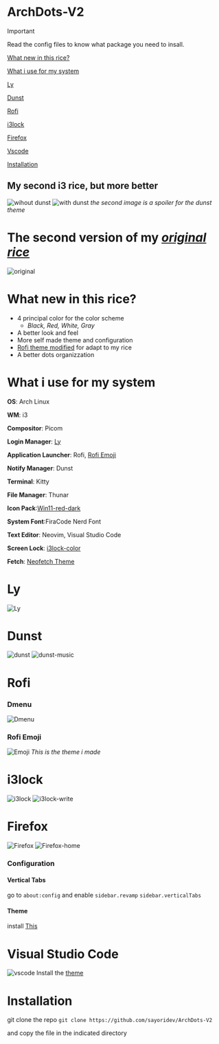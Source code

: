 # ArchDots-V2

> [!IMPORTANT]
> Read the config files to know what package you need to insall.

[What new in this rice?](#what-new-in-this-rice)

[What i use for my system](#what-i-use-for-my-system)

[Ly](#ly)

[Dunst](#dunst)

[Rofi](#rofi)

[i3lock](#i3lock)

[Firefox](#firefox)

[Vscode](#visual-studio-code)

[Installation](#installation)

## My second i3 rice, but more better
![wihout dunst](Image/without%20dunst.png)
![with dunst](Image/with%20dunst.png)
*the second image is a spoiler for the dunst theme*

# The second version of my *[original rice](https://github.com/sayoridev/ArchDots)*
![original](Image/original.png)


# What new in this rice?
- 4 principal color for the color scheme
  - *Black, Red, White, Gray*
- A better look and feel
- More self made theme and configuration
- [Rofi theme modified](https://github.com/adi1090x/rofi) for adapt to my rice
- A better dots organizzation

# What i use for my system
**OS**: Arch Linux

**WM**: i3

**Compositor**: Picom

**Login Manager**: [Ly](https://github.com/fairyglade/ly)

**Application Launcher**: Rofi, [Rofi Emoji](https://github.com/Mange/rofi-emoji)

**Notify Manager**: Dunst

**Terminal**: Kitty

**File Manager**: Thunar

**Icon Pack**:[Win11-red-dark](https://www.gnome-look.org/p/1546069)

**System Font**:FiraCode Nerd Font

**Text Editor**: Neovim, Visual Studio Code

**Screen Lock**: [i3lock-color](https://github.com/Raymo111/i3lock-color)

**Fetch**: [Neofetch Theme](https://github.com/chick2d/neofetch-themes/blob/main/normal/acenoster.conf)

# Ly
![Ly](Image/ly.jpg)

# Dunst
![dunst](Image/dunst.png)
![dunst-music](Image/dunst%20musica.png)

# Rofi
### Dmenu
![Dmenu](Image/rofi.png)
### Rofi Emoji
![Emoji](Image/rofi%20emoji.png)
*This is the theme i made*

# i3lock
![i3lock](Image/i3lock.png)
![i3lock-write](Image/i3lock%20write.png)


# Firefox
![Firefox](Image/firefox.png)
![Firefox-home](Image/firefox-home.png)
### Configuration
#### Vertical Tabs
go to ```about:config``` and enable ```sidebar.revamp``` ```sidebar.verticalTabs```
#### Theme
install [This](https://addons.mozilla.org/en-US/firefox/addon/black21/?utm_content=addons-manager-reviews-link&utm_medium=firefox-browser&utm_source=firefox-browser)

# Visual Studio Code
![vscode](Image/vscode.png)
Install the [theme](https://marketplace.visualstudio.com/items?itemName=Jaakko.black)

# Installation
git clone the repo
```git clone https://github.com/sayoridev/ArchDots-V2```

and copy the file in the indicated directory
